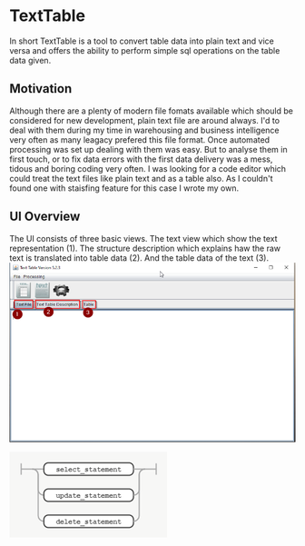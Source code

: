 # TextTable
In short TextTable is a tool to convert table data into plain text and vice versa and offers the ability to perform simple sql operations on the table data given.
## Motivation
Although there are a plenty of modern file fomats available which should be considered for new development, plain text file are around always. I'd to deal with them during my time in warehousing and business intelligence very often as many leagacy prefered this file format. Once automated processing was set up dealing with them was easy. But to analyse them in first touch, or to fix data errors with the first data delivery was a mess, tidous and boring coding very often.
I was looking for a code editor which could treat the text files like plain text and as a table also. As I couldn't found one with staisfing feature for this case I wrote my own.


## UI Overview
The UI consists of three basic views. The text view which show the text representation (1). The structure description which explains haw the raw text is translated into table data (2). And the table data of the text (3).
![overview](https://raw.githubusercontent.com/franzreitmayer/TextTable/media/media/overview.png)

![statement](https://raw.githubusercontent.com/franzreitmayer/TextTable/media/media/statement.png)